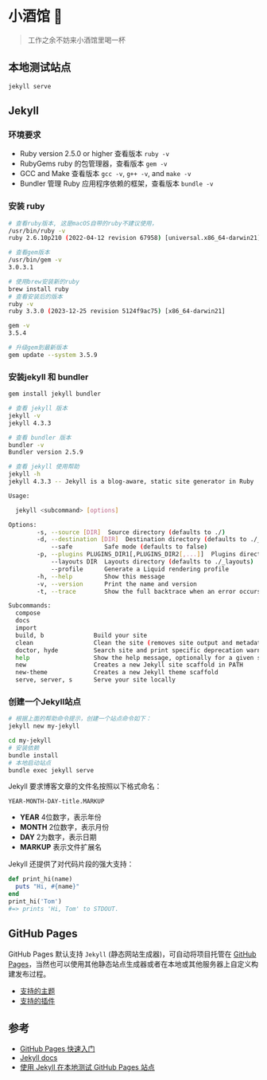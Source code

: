 # 小酒馆 🍷
> 工作之余不妨来小酒馆里喝一杯

## 本地测试站点

```
jekyll serve
```

## Jekyll

### 环境要求

* Ruby version 2.5.0 or higher 查看版本 `ruby -v`
* RubyGems ruby 的包管理器，查看版本 `gem -v`
* GCC and Make 查看版本 `gcc -v`, `g++ -v`, and `make -v`
* Bundler 管理 Ruby 应用程序依赖的框架，查看版本 `bundle -v`

### 安装 ruby

```sh
# 查看ruby版本, 这是macOS自带的ruby不建议使用，
/usr/bin/ruby -v
ruby 2.6.10p210 (2022-04-12 revision 67958) [universal.x86_64-darwin21]

# 查看gem版本
/usr/bin/gem -v
3.0.3.1

# 使用brew安装新的ruby
brew install ruby
# 查看安装后的版本
ruby -v
ruby 3.3.0 (2023-12-25 revision 5124f9ac75) [x86_64-darwin21]

gem -v
3.5.4

# 升级gem到最新版本
gem update --system 3.5.9
```

### 安装jekyll 和 bundler

```sh
gem install jekyll bundler

# 查看 jekyll 版本
jekyll -v 
jekyll 4.3.3

# 查看 bundler 版本
bundler -v
Bundler version 2.5.9

# 查看 jekyll 使用帮助
jekyll -h
jekyll 4.3.3 -- Jekyll is a blog-aware, static site generator in Ruby

Usage:

  jekyll <subcommand> [options]

Options:
        -s, --source [DIR]  Source directory (defaults to ./)
        -d, --destination [DIR]  Destination directory (defaults to ./_site)
            --safe         Safe mode (defaults to false)
        -p, --plugins PLUGINS_DIR1[,PLUGINS_DIR2[,...]]  Plugins directory (defaults to ./_plugins)
            --layouts DIR  Layouts directory (defaults to ./_layouts)
            --profile      Generate a Liquid rendering profile
        -h, --help         Show this message
        -v, --version      Print the name and version
        -t, --trace        Show the full backtrace when an error occurs

Subcommands:
  compose               
  docs                  
  import                
  build, b              Build your site
  clean                 Clean the site (removes site output and metadata file) without building.
  doctor, hyde          Search site and print specific deprecation warnings
  help                  Show the help message, optionally for a given subcommand.
  new                   Creates a new Jekyll site scaffold in PATH
  new-theme             Creates a new Jekyll theme scaffold
  serve, server, s      Serve your site locally
```

### 创建一个Jekyll站点

```sh
# 根据上面的帮助命令提示，创建一个站点命令如下：
jekyll new my-jekyll

cd my-jekyll
# 安装依赖
bundle install
# 本地启动站点
bundle exec jekyll serve
```

Jekyll 要求博客文章的文件名按照以下格式命名：

`YEAR-MONTH-DAY-title.MARKUP`

* **YEAR** 4位数字，表示年份
* **MONTH** 2位数字，表示月份
* **DAY** 2为数字，表示日期
* **MARKUP** 表示文件扩展名

Jekyll 还提供了对代码片段的强大支持：


```ruby
def print_hi(name)
  puts "Hi, #{name}"
end
print_hi('Tom')
#=> prints 'Hi, Tom' to STDOUT.
```

## GitHub Pages

GitHub Pages 默认支持 `Jekyll` (静态网站生成器)，可自动将项目托管在 [GitHub Pages](https://pages.github.com/)，当然也可以使用其他静态站点生成器或者在本地或其他服务器上自定义构建发布过程。

* [支持的主题](https://pages.github.com/themes/)
* [支持的插件](https://pages.github.com/versions/)

## 参考

* [GitHub Pages 快速入门](https://docs.github.com/zh/pages/quickstart)
* [Jekyll docs][jekyll-docs] 
* [使用 Jekyll 在本地测试 GitHub Pages 站点](https://docs.github.com/zh/pages/setting-up-a-github-pages-site-with-jekyll/testing-your-github-pages-site-locally-with-jekyll)

[jekyll-docs]: https://jekyllrb.com/docs/home
[jekyll-gh]:   https://github.com/jekyll/jekyll
[jekyll-talk]: https://talk.jekyllrb.com/

